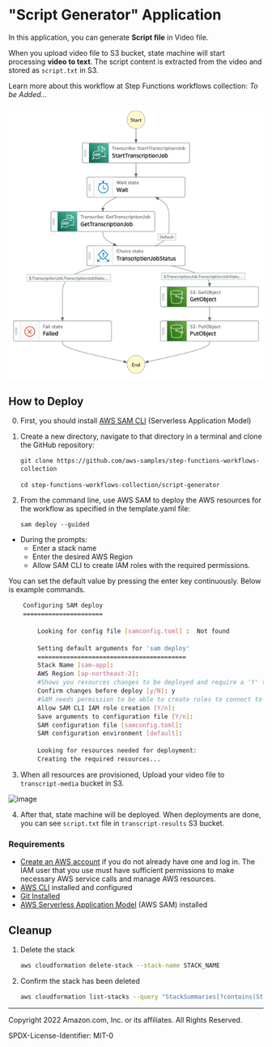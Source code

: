 # "Script Generator" Application

In this application, you can generate **Script file** in Video file.

When you upload video file to S3 bucket, state machine will start processing **video to text**.
The script content is extracted from the video and stored as `script.txt` in S3.

Learn more about this workflow at Step Functions workflows collection: *To be Added...*

![image](./resources/statemachine.png)

## How to Deploy
0. First, you should install [AWS SAM CLI](https://docs.aws.amazon.com/serverless-application-model/latest/developerguide/serverless-sam-cli-install.html) (Serverless Application Model)

1. Create a new directory, navigate to that directory in a terminal and clone the GitHub repository:
    ``` 
    git clone https://github.com/aws-samples/step-functions-workflows-collection
    
    cd step-functions-workflows-collection/script-generator 
    ```
2. From the command line, use AWS SAM to deploy the AWS resources for the workflow as specified in the template.yaml file:
    ```
    sam deploy --guided
    ```
- During the prompts:
    * Enter a stack name
    * Enter the desired AWS Region
    * Allow SAM CLI to create IAM roles with the required permissions.  
    
You can set the default value by pressing the enter key continuously. Below is example commands.

```bash
    Configuring SAM deploy
    ======================

        Looking for config file [samconfig.toml] :  Not found

        Setting default arguments for 'sam deploy'
        =========================================
        Stack Name [sam-app]: 
        AWS Region [ap-northeast-2]: 
        #Shows you resources changes to be deployed and require a 'Y' to initiate deploy
        Confirm changes before deploy [y/N]: y
        #SAM needs permission to be able to create roles to connect to the resources in your template
        Allow SAM CLI IAM role creation [Y/n]: 
        Save arguments to configuration file [Y/n]: 
        SAM configuration file [samconfig.toml]: 
        SAM configuration environment [default]: 

        Looking for resources needed for deployment:
        Creating the required resources...
```

3. When all resources are provisioned, Upload your video file to `transcript-media` bucket in S3.
<img width="964" alt="image" src="https://user-images.githubusercontent.com/61778930/180661643-af55375b-54ce-4ddb-8956-c7fc81e0c3db.png">

4. After that, state machine will be deployed. When deployments are done, you can see `script.txt` file in `transcript-results` S3 bucket.


### Requirements

* [Create an AWS account](https://portal.aws.amazon.com/gp/aws/developer/registration/index.html) if you do not already have one and log in. The IAM user that you use must have sufficient permissions to make necessary AWS service calls and manage AWS resources.
* [AWS CLI](https://docs.aws.amazon.com/cli/latest/userguide/install-cliv2.html) installed and configured
* [Git Installed](https://git-scm.com/book/en/v2/Getting-Started-Installing-Git)
* [AWS Serverless Application Model](https://docs.aws.amazon.com/serverless-application-model/latest/developerguide/serverless-sam-cli-install.html) (AWS SAM) installed


## Cleanup
 
1. Delete the stack
    ```bash
    aws cloudformation delete-stack --stack-name STACK_NAME
    ```
1. Confirm the stack has been deleted
    ```bash
    aws cloudformation list-stacks --query "StackSummaries[?contains(StackName,'STACK_NAME')].StackStatus"
    ```
----
Copyright 2022 Amazon.com, Inc. or its affiliates. All Rights Reserved.

SPDX-License-Identifier: MIT-0
